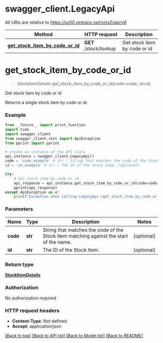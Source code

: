 # swagger_client.LegacyApi

All URIs are relative to *https://oz50.vintrace.net/vinx2/api/v6*

Method | HTTP request | Description
------------- | ------------- | -------------
[**get_stock_item_by_code_or_id**](LegacyApi.md#get_stock_item_by_code_or_id) | **GET** /stock/lookup | Get stock item by code or id

# **get_stock_item_by_code_or_id**
> StockItemDetails get_stock_item_by_code_or_id(code=code, id=id)

Get stock item by code or id

Returns a single stock item by code or id.

### Example
```python
from __future__ import print_function
import time
import swagger_client
from swagger_client.rest import ApiException
from pprint import pprint

# create an instance of the API class
api_instance = swagger_client.LegacyApi()
code = 'code_example' # str | String that matches the code of the Stock Item matching against the start of the name. (optional)
id = 'id_example' # str | The ID of the Stock Item. (optional)

try:
    # Get stock item by code or id
    api_response = api_instance.get_stock_item_by_code_or_id(code=code, id=id)
    pprint(api_response)
except ApiException as e:
    print("Exception when calling LegacyApi->get_stock_item_by_code_or_id: %s\n" % e)
```

### Parameters

Name | Type | Description  | Notes
------------- | ------------- | ------------- | -------------
 **code** | **str**| String that matches the code of the Stock Item matching against the start of the name. | [optional] 
 **id** | **str**| The ID of the Stock Item. | [optional] 

### Return type

[**StockItemDetails**](StockItemDetails.md)

### Authorization

No authorization required

### HTTP request headers

 - **Content-Type**: Not defined
 - **Accept**: application/json

[[Back to top]](#) [[Back to API list]](../README.md#documentation-for-api-endpoints) [[Back to Model list]](../README.md#documentation-for-models) [[Back to README]](../README.md)

